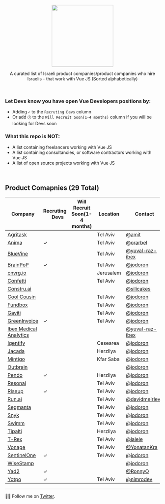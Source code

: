 <div align="center">
  
<a href="#"><img width="200px" src="https://github.com/JonathanDn/vue-companies-israel/blob/main/vue.png"></a>

A curated list of Israeli product companies/product companies who hire Israelis - that work with Vue JS
(Sorted alphabetically)

</div>

<br/>

### Let Devs know you have open Vue Developers positions by:
* Adding `✓` to the `Recruting Devs` column
* Or add `🕑` to the `Will Recruit Soon(1-4 months)` column if you will be looking for Devs soon 

### What this repo is NOT:
* A list containing freelancers working with Vue JS
* A list containing consultancies, or software contractors working with Vue JS
* A list of open source projects working with Vue JS

<br/>

## Product Comapnies (29 Total)

 Company |Recruting <a href="#"><img width="14px" src="https://github.com/JonathanDn/vue-companies-israel/blob/main/vue.png"></a> Devs | Will Recruit Soon(1-4 months) | Location | Contact | 
-----|-----|-----|-----|-----|
[Agritask](https://start.agritask.com/) |  |  | Tel Aviv | [@amit](https://github.com/amit-82) | 
[Anima](https://www.animaapp.com/) | ✓ |  | Tel Aviv | [@orarbel](https://github.com/orarbel) | 
[BlueVine](https://www.bluevine.com/) |  |  | Tel Aviv | [@yuval-raz-ibex](https://twitter.com/yuvalraz) | 
[BrainPoP](https://brainpop.com) | ✓ |  | Tel Aviv | [@jodoron](https://twitter.com/jodoron)
[cnvrg.io](https://cnvrg.io) |  |  | Jerusalem | [@jodoron](https://twitter.com/jodoron)
[Confetti](https://www.withconfetti.com/) |  |  | Tel Aviv | [@jodoron](https://twitter.com/jodoron)
[Constru.ai](https://constru.ai/) |  |  |  | [@silicakes](https://github.com/silicakes)
[Cool Cousin](https://www.coolcousin.com) |  |  | Tel Aviv | [@jodoron](https://twitter.com/jodoron)
[Fundbox](https:///fundbox.com) |  |  | Tel Aviv | [@jodoron](https://twitter.com/jodoron)
[Gaviti](https://www.gaviti.com) |  |  | Tel Aviv | [@jodoron](https://twitter.com/jodoron)
[GreenInvoice](https://www.greeninvoice.co.il/) | ✓ |  | Tel Aviv | [@jodoron](https://twitter.com/jodoron)
[Ibex Medical Analytics](https://ibex-ai.com/) |  |  |  |  [@yuval-raz-ibex](https://twitter.com/yuvalraz)
[Igentify](https://www.igentify.com) |  |  | Cesearea | [@jodoron](https://twitter.com/jodoron)
[Jacada](https://www.jacada.com/positions-in-israel) |  |  | Herzliya | [@jodoron](https://twitter.com/jodoron)
[Mintigo](https://www.mintigo.com) |  |  | Kfar Saba | [@jodoron](https://twitter.com/jodoron)
[Outbrain](https://www.outbrain.com) |  |  |  | [@jodoron](https://twitter.com/jodoron)
[Pendo](https://pendo.io) | ✓ |  | Herzliya | [@jodoron](https://twitter.com/jodoron)
[Resonai](https://resonai.com) |  |  | Tel Aviv | [@jodoron](https://twitter.com/jodoron)
[Riseup](https://www.riseup.co.il/) | ✓ |  | Tel Aviv | [@jodoron](https://twitter.com/jodoron)
[Run.ai](https://run.ai) |  |  | Tel Aviv | [@davidmeirlevy](https://github.com/davidmeirlevy)
[Segmanta](https://segmanta.com) |  |  | Tel Aviv | [@jodoron](https://twitter.com/jodoron)
[Snyk](http://snyk.io) |  |  | Tel Aviv | [@jodoron](https://twitter.com/jodoron)
[Swimm](https://swimm.io/) |  |  | Tel Aviv | [@jodoron](https://twitter.com/jodoron)
[Tipalti](https://tipalti.com) |  |  | Herzliya | [@jodoron](https://twitter.com/jodoron)
[T-Rex](https://www.trexgroup.com/) |  |  | Tel Aviv | [@lalele](https://github.com/lalele/)
[Vonage](https://www.vonagetlv.com) |  |  | Tel Aviv | [@YonatanKra](https://twitter.com/yonatankra)
[SentinelOne](https://www.sentinelone.com/) | ✓ |  | Tel Aviv | [@jodoron](https://twitter.com/jodoron)
[WiseStamp](https://www.wisestamp.com) |  |  |  | [@jodoron](https://twitter.com/jodoron)
[Yad2](https://www.yad2.co.il/)| ✓ |  |  | [@RonnyO](https://github.com/RonnyO)
[Yotpo](https://www.yotpo.com) | ✓ |  | Tel Aviv | [@nimrodev](https://github.com/nimrodev)

---
👨‍💻 Follow me on [Twitter](https://twitter.com/jodoron).
